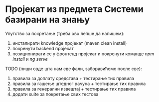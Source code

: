 # Пројекат из предмета Системи базирани на знању

Упутство за покретање (треба ово лепше да напишем):
1. инсталирати knowledge пројекат (maven clean install)
2. покренути backend пројекат
3. позиционирати се у фронтенд пројекат и покренути команде *npm install* и *ng serve*

TODO (пиши овде шта нам све фали, заборавићемо после све):
1. правила за доплату средстава + тестирање тих правила
2. правила за гашење штедног рачуна + тестирање тих правила
3. правила за генерални извештај + тестирање тих правила
4. додати suite за покретање свих тестова

